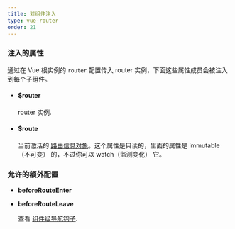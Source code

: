 ```yaml
---
title: 对组件注入
type: vue-router
order: 21
---
```


### 注入的属性


通过在 Vue 根实例的 `router` 配置传入 router 实例，下面这些属性成员会被注入到每个子组件。

- #### $router

  router 实例.

- #### $route

  当前激活的 [路由信息对象](route-object.md)。这个属性是只读的，里面的属性是 immutable（不可变） 的，不过你可以 watch（监测变化） 它。

### 允许的额外配置

- **beforeRouteEnter**
- **beforeRouteLeave**

  查看 [组件级导航钩子](../advanced/navigation-guards.md#incomponent-guards).
